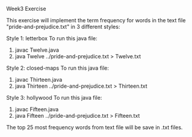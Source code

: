Week3 Exercise

This exercise will implement the term frequency for words in the text file "pride-and-prejudice.txt" in 3 different styles:

Style 1: letterbox 
To run this java file:
1) javac Twelve.java
2) java Twelve ../pride-and-prejudice.txt > Twelve.txt

Style 2: closed-maps 
To run this java file:
1) javac Thirteen.java
2) java Thirteen ../pride-and-prejudice.txt > Thirteen.txt

Style 3: hollywood 
To run this java file:
1) javac Fifteen.java
2) java Fifteen ../pride-and-prejudice.txt > Fifteen.txt

The top 25 most frequency words from text file will be save in .txt files. 
